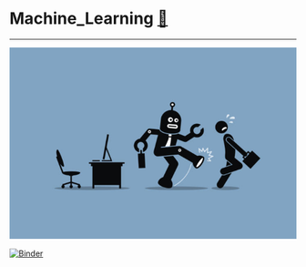 # Machine_Learning [:arrows_counterclockwise:](https://mybinder.org/v2/gh/JKChang2015/Machine_Learning/master)
---
![Alt text](/resources/machine_learning.jpg)

[![Binder](https://mybinder.org/badge.svg)](https://mybinder.org/v2/gh/JKChang2015/Machine_Learning/master)

